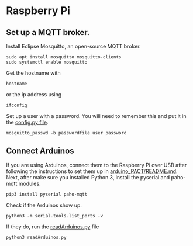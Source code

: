 # Raspberry Pi

## Set up a MQTT broker.
Install Eclipse Mosquitto, an open-source MQTT broker.
```console
sudo apt install mosquitto mosquitto-clients
sudo systemctl enable mosquitto
```
Get the hostname with
```console
hostname
```
or the ip address using
```console
ifconfig
```
Set up a user with a password. You will need to remember this and put it in the [config.py file](../main_PACT/config.py).
```console
mosquitto_passwd -b passwordfile user password
```

## Connect Arduinos
If you are using Arduinos, connect them to the Raspberry Pi over USB after following the instructions to set them up in [arduino_PACT/README.md](../arduino_PACT/README.md). Next, after make sure you installed Python 3, install the pyserial and paho-mqtt modules.
```console
pip3 install pyserial paho-mqtt
```
Check if the Arduinos show up.
```console
python3 -m serial.tools.list_ports -v
```
If they do, run the [readArduinos.py](readArduinos.py) file
```console
python3 readArduinos.py
```